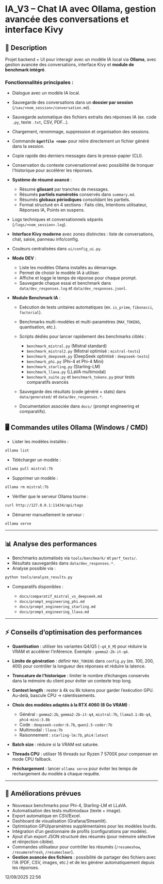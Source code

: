 # IA\_V3 – Chat IA avec Ollama, gestion avancée des conversations et interface Kivy

## 📌 Description

Projet backend + UI pour interagir avec un modèle IA local via **Ollama**, avec gestion avancée des conversations, interface Kivy et **module de benchmark intégré**.

### Fonctionnalités principales :

* Dialogue avec un modèle IA local.
* Sauvegarde des conversations dans un **dossier par session** (`/sav/<nom_session>/conversation.md`).
* Sauvegarde automatique des fichiers extraits des réponses IA (ex. code `.py`, texte `.txt`, CSV, PDF…).
* Chargement, renommage, suppression et organisation des sessions.
* Commande **`&getfile <nom>`** pour relire directement un fichier généré dans la session.
* Copie rapide des derniers messages dans le presse-papier (CLI).
* Conservation du contexte conversationnel avec possibilité de tronquer l'historique pour accélérer les réponses.
* **Système de résumé avancé** :

  * Résumé **glissant** par tranches de messages.
  * Résumés **partiels numérotés** conservés dans `summary.md`.
  * Résumés **globaux périodiques** consolidant les partiels.
  * Format structuré en 4 sections : Faits clés, Intentions utilisateur, Réponses IA, Points en suspens.
* Logs techniques et conversationnels séparés (`/logs/<nom_session>.log`).
* **Interface Kivy moderne** avec zones distinctes : liste de conversations, chat, saisie, panneau info/config.
* Couleurs centralisées dans `ui/config_ui.py`.
* **Mode DEV** :

  * Liste les modèles Ollama installés au démarrage.
  * Permet de choisir le modèle IA à utiliser.
  * Affiche et logge le temps de réponse pour chaque prompt.
  * Sauvegarde chaque essai et benchmark dans `data/dev_responses.log` et `data/dev_responses.jsonl`.
* **Module Benchmark IA** :

  * Exécution de tests unitaires automatiques (ex. `is_prime`, `fibonacci`, `factorial`).
  * Benchmarks multi-modèles et multi-paramètres (`MAX_TOKENS`, quantisation, etc.).
  * Scripts dédiés pour lancer rapidement des benchmarks ciblés :

    * `benchmark_mistral.py` (Mistral standard)
    * `benchmark_mistral2.py` (Mistral optimisé : `mistral-tests`)
    * `benchmark_deepseek.py` (DeepSeek optimisé : `deepseek-tests`)
    * `benchmark_phi.py` (Phi-4 et Phi-4 Mini)
    * `benchmark_starling.py` (Starling-LM)
    * `benchmark_llava.py` (LLaVA multimodal)
    * `benchmark_suite.py` et `benchmark_tokens.py` pour tests comparatifs avancés
  * Sauvegarde des résultats (code généré + stats) dans `data/generated/` et `data/dev_responses.*`.
  * Documentation associée dans `docs/` (prompt engineering et comparatifs).

## 🖥️ Commandes utiles Ollama (Windows / CMD)

* Lister les modèles installés :

```bash
ollama list
```

* Télécharger un modèle :

```bash
ollama pull mistral:7b
```

* Supprimer un modèle :

```bash
ollama rm mistral:7b
```

* Vérifier que le serveur Ollama tourne :

```bash
curl http://127.0.0.1:11434/api/tags
```

* Démarrer manuellement le serveur :

```bash
ollama serve
```

---

## 📊 Analyse des performances

* Benchmarks automatisés via `tools/benchmark/` et `perf_tests/`.
* Résultats sauvegardés dans `data/dev_responses.*`.
* Analyse possible via :

```bash
python tools/analyze_results.py
```

* Comparatifs disponibles :

  * `docs/comparatif_mistral_vs_deepseek.md`
  * `docs/prompt_engineering_phi.md`
  * `docs/prompt_engineering_starling.md`
  * `docs/prompt_engineering_llava.md`

---

## ⚡ Conseils d’optimisation des performances

* **Quantisation** : utiliser les variantes Q4/Q5 (`-q4_K_M`) pour réduire la VRAM et accélérer l’inférence. Exemple : `gemma2-2b-it-q4`.
* **Limite de génération** : définir `MAX_TOKENS` dans `config.py` (ex. 100, 200, 400) pour contrôler la longueur des réponses et réduire la latence.
* **Troncature de l’historique** : limiter le nombre d’échanges conservés dans la mémoire du client pour éviter un contexte trop long.
* **Context length** : rester à 4k ou 8k tokens pour garder l’exécution GPU. Au-delà, bascule CPU → ralentissements.
* **Choix des modèles adaptés à la RTX 4060 (8 Go VRAM)** :

  * Général : `gemma2:2b`, `gemma2-2b-it-q4`, `mistral:7b`, `llama3.1:8b-q4`, `phi4-mini:3.8b`
  * Code : `deepseek-coder:6.7b`, `qwen2.5-coder:7b`
  * Multimodal : `llava:7b`
  * Raisonnement : `starling-lm:7b`, `phi4:latest`
* **Batch size** : réduire si la VRAM est saturée.
* **Threads CPU** : utiliser 16 threads sur Ryzen 7 5700X pour compenser en mode CPU fallback.
* **Préchargement** : lancer `ollama serve` pour éviter les temps de rechargement du modèle à chaque requête.

---

## 🔮 Améliorations prévues

* Nouveaux benchmarks pour Phi-4, Starling-LM et LLaVA.
* Automatisation des tests multimodaux (texte + image).
* Export automatique en CSV/Excel.
* Dashboard de visualisation (Grafana/Streamlit).
* Optimisation GPU/paramètres supplémentaires pour les modèles lourds.
* Intégration d’un gestionnaire de profils (configurations par modèle).
* Ajout d’un export JSON structuré des résumés (pour mémoire sélective et réinjection ciblée).
* Commandes utilisateur pour contrôler les résumés (`/resumeshow`, `/resumerefresh`, `/resumeclear`).
* **Gestion avancée des fichiers** : possibilité de partager des fichiers avec l’IA (PDF, CSV, images, etc.) et de les générer automatiquement depuis les réponses.

12/09/2025 22:56
